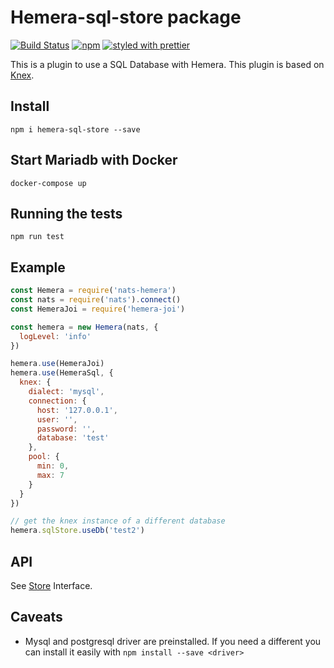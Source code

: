 # Hemera-sql-store package

[![Build Status](https://travis-ci.org/hemerajs/hemera-sql-store.svg?branch=master)](https://travis-ci.org/hemerajs/hemera-sql-store)
[![npm](https://img.shields.io/npm/v/hemera-sql-store.svg?maxAge=3600)](https://www.npmjs.com/package/hemera-sql-store)
[![styled with prettier](https://img.shields.io/badge/styled_with-prettier-ff69b4.svg)](#badge)

This is a plugin to use a SQL Database with Hemera.
This plugin is based on [Knex](http://knexjs.org/).

## Install

```
npm i hemera-sql-store --save
```

## Start Mariadb with Docker

```
docker-compose up
```

## Running the tests

```
npm run test
```

## Example

```js
const Hemera = require('nats-hemera')
const nats = require('nats').connect()
const HemeraJoi = require('hemera-joi')

const hemera = new Hemera(nats, {
  logLevel: 'info'
})

hemera.use(HemeraJoi)
hemera.use(HemeraSql, {
  knex: {
    dialect: 'mysql',
    connection: {
      host: '127.0.0.1',
      user: '',
      password: '',
      database: 'test'
    },
    pool: {
      min: 0,
      max: 7
    }
  }
})

// get the knex instance of a different database
hemera.sqlStore.useDb('test2')
```

## API

See [Store](https://github.com/hemerajs/hemera/tree/master/packages/hemera-store) Interface.

## Caveats

- Mysql and postgresql driver are preinstalled. If you need a different you can install it easily with `npm install --save <driver>`

